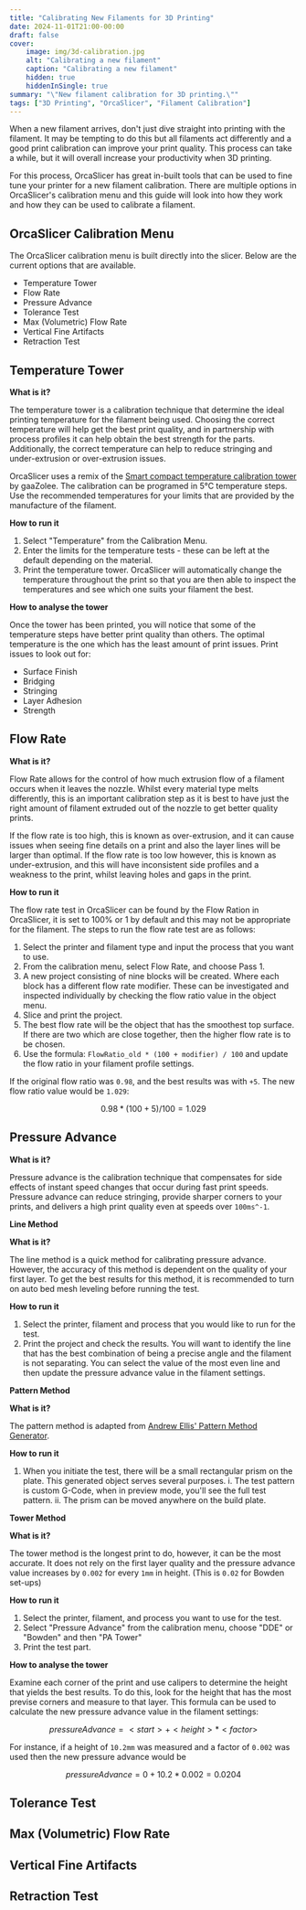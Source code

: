 ```yaml
---
title: "Calibrating New Filaments for 3D Printing"
date: 2024-11-01T21:00-00:00
draft: false
cover:
    image: img/3d-calibration.jpg
    alt: "Calibrating a new filament"
    caption: "Calibrating a new filament"
    hidden: true
    hiddenInSingle: true
summary: "\"New filament calibration for 3D printing.\""
tags: ["3D Printing", "OrcaSlicer", "Filament Calibration"]
---
```


When a new filament arrives, don't just dive straight into printing with the filament.
It may be tempting to do this but all filaments act differently and a good print calibration can improve your print quality.
This process can take a while, but it will overall increase your productivity when 3D printing.

For this process, OrcaSlicer has great in-built tools that can be used to fine tune your printer for a new filament calibration.
There are multiple options in OrcaSlicer's calibration menu and this guide will look into how they work and how they can be used to calibrate a filament.

## OrcaSlicer Calibration Menu

The OrcaSlicer calibration menu is built directly into the slicer.
Below are the current options that are available.

- Temperature Tower
- Flow Rate
- Pressure Advance
- Tolerance Test
- Max (Volumetric) Flow Rate
- Vertical Fine Artifacts
- Retraction Test

## Temperature Tower

**What is it?**

The temperature tower is a calibration technique that determine the ideal printing temperature for the filament being used.
Choosing the correct temperature will help get the best print quality, and in partnership with process profiles it can help obtain the best strength for the parts.
Additionally, the correct temperature can help to reduce stringing and under-extrusion or over-extrusion issues.

OrcaSlicer uses a remix of the [Smart compact temperature calibration tower](https://www.thingiverse.com/thing:2729076) by gaaZolee. 
The calibration can be programed in 5&deg;C temperature steps.
Use the recommended temperatures for your limits that are provided by the manufacture of the filament.

**How to run it**

1. Select "Temperature" from the Calibration Menu.
2. Enter the limits for the temperature tests - these can be left at the default depending on the material.
3. Print the temperature tower. OrcaSlicer will automatically change the temperature throughout the print so that you are then able to inspect the temperatures and see which one suits your filament the best.

**How to analyse the tower**

Once the tower has been printed, you will notice that some of the temperature steps have better print quality than others.
The optimal temperature is the one which has the least amount of print issues. 
Print issues to look out for:
- Surface Finish
- Bridging
- Stringing
- Layer Adhesion
- Strength

## Flow Rate

**What is it?**

Flow Rate allows for the control of how much extrusion flow of a filament occurs when it leaves the nozzle. Whilst every material type melts differently, 
this is an important calibration step as it is best to have just the right amount of filament extruded out of the nozzle to get better quality prints.

If the flow rate is too high, this is known as over-extrusion, and it can cause issues when seeing fine details on a print and also the layer lines will be larger than optimal.
If the flow rate is too low however, this is known as under-extrusion, and this will have inconsistent side profiles and a weakness to the print, 
whilst leaving holes and gaps in the print.

**How to run it**

The flow rate test in OrcaSlicer can be found by the Flow Ration in OrcaSlicer, it is set to 100% or 1 by default and this may not be appropriate for the filament.
The steps to run the flow rate test are as follows:

1. Select the printer and filament type and input the process that you want to use.
2. From the calibration menu, select Flow Rate, and choose Pass 1.
3. A new project consisting of nine blocks will be created. Where each block has a different flow rate modifier. These can be investigated and inspected individually by checking the flow ratio value in the object menu.
4. Slice and print the project.
5. The best flow rate will be the object that has the smoothest top surface. If there are two which are close together, then the higher flow rate is to be chosen.
6. Use the formula: `FlowRatio_old * (100 + modifier) / 100` and update the flow ratio in your filament profile settings.

If the original flow ratio was `0.98`, and the best results was with `+5`. The new flow ratio value would be `1.029`:
```math
0.98 * (100 + 5) / 100 = 1.029
```

## Pressure Advance

**What is it?**

Pressure advance is the calibration technique that compensates for side effects of instant speed changes that occur during fast print speeds.
Pressure advance can reduce stringing, provide sharper corners to your prints, and delivers a high print quality even at speeds over `100ms^-1`.

**Line Method**

**What is it?**

The line method is a quick method for calibrating pressure advance. 
However, the accuracy of this method is dependent on the quality of your first layer.
To get the best results for this method, it is recommended to turn on auto bed mesh leveling before running the test.

**How to run it**

1. Select the printer, filament and process that you would like to run for the test.
2. Print the project and check the results. You will want to identify the line that has the best combination of being a precise angle and the filament is not separating. You can select the value of the most even line and then update the pressure advance value in the filament settings.

**Pattern Method**

**What is it?**

The pattern method is adapted from [Andrew Ellis' Pattern Method Generator](https://ellis3dp.com/Print-Tuning-Guide/articles/pressure_linear_advance/pattern_method.html). 

**How to run it**

1. When you initiate the test, there will be a small rectangular prism on the plate. This generated object serves several purposes.
   i. The test pattern is custom G-Code, when in preview mode, you'll see the full test pattern.
   ii. The prism can be moved anywhere on the build plate.

**Tower Method**

**What is it?**

The tower method is the longest print to do, however, it can be the most accurate.
It does not rely on the first layer quality and the pressure advance value increases by `0.002` for every `1mm` in height. (This is `0.02` for Bowden set-ups)

**How to run it**

1. Select the printer, filament, and process you want to use for the test.
2. Select "Pressure Advance" from the calibration menu, choose "DDE" or "Bowden" and then "PA Tower"
3. Print the test part.

**How to analyse the tower**

Examine each corner of the print and use calipers to determine the height that yields the best results.
To do this, look for the height that has the most previse corners and measure to that layer.
This formula can be used to calculate the new pressure advance value in the filament settings:
```math
pressureAdvance = <start> + <height> * <factor>
```

For instance, if a height of `10.2mm` was measured and a factor of `0.002` was used then the new pressure advance would be 
```math
pressureAdvance = 0 + 10.2 * 0.002 = 0.0204
```

## Tolerance Test



## Max (Volumetric) Flow Rate



## Vertical Fine Artifacts



## Retraction Test